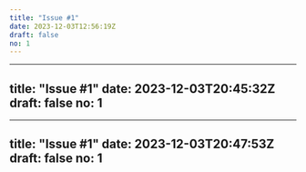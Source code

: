 ```yaml
---
title: "Issue #1"
date: 2023-12-03T12:56:19Z
draft: false
no: 1
---
```

---
title: "Issue #1"
date: 2023-12-03T20:45:32Z
draft: false
no: 1
---
---
title: "Issue #1"
date: 2023-12-03T20:47:53Z
draft: false
no: 1
---
